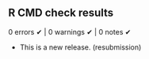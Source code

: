 ## R CMD check results

0 errors ✔ | 0 warnings ✔ | 0 notes ✔

* This is a new release. (resubmission)

